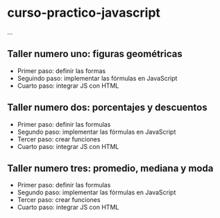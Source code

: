 # curso-practico-javascript

...

## Taller numero uno: figuras geométricas

- Primer paso: definir las formas
- Seguindo paso: implementar las fórmulas en JavaScript
- Cuarto paso: integrar JS con HTML

## Taller numero dos: porcentajes y descuentos

- Primer paso: definir las formulas
- Segundo paso: implementar las fórmulas en JavaScript
- Tercer paso: crear funciones
- Cuarto paso: integrar JS con HTML

## Taller numero tres: promedio, mediana y moda
- Primer paso: definir las formulas
- Segundo paso: implementar las fórmulas en JavaScript
- Tercer paso: crear funciones
- Cuarto paso: integrar JS con HTML